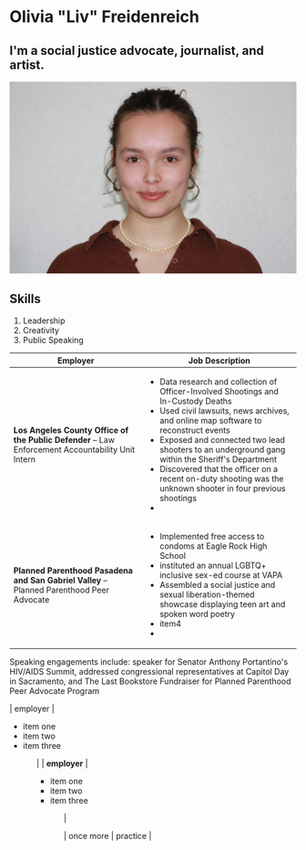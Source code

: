 # Olivia "Liv" Freidenreich
## I'm a social justice advocate, journalist, and artist. 
!['MyHeadshot'](/livsmileyheadshot.jpeg)
## Skills
1. Leadership
2. Creativity
3. Public Speaking

| Employer | Job Description |
|---|---|
| **Los Angeles County Office of the Public Defender** – Law Enforcement Accountability Unit Intern | <ul><li>Data research and collection of Officer-Involved Shootings and In-Custody Deaths</li><li>Used civil lawsuits, news archives, and online map software to reconstruct events</li><li>Exposed and connected two lead shooters to an underground gang within the Sheriff's Department</li><li>Discovered that the officer on a recent on-duty shooting was the unknown shooter in four previous shootings<li></ul> |
| **Planned Parenthood Pasadena and San Gabriel Valley** – Planned Parenthood Peer Advocate | <ul><li>Implemented free access to condoms at Eagle Rock High School</li><li>instituted an annual LGBTQ+ inclusive sex-ed course at VAPA</li><li>Assembled a social justice and sexual liberation-themed showcase displaying teen art and spoken word poetry</li><li>item4<li><ul> |

Speaking engagements include: speaker for Senator Anthony Portantino's HIV/AIDS Summit, addressed congressional representatives at Capitol Day in Sacramento, and The Last Bookstore Fundraiser for Planned Parenthood Peer Advocate Program

| employer | <ul><li>item one</li><li>item two</li><li>item three</li><ul> |
| **employer** | <ul><li>item one</li><li>item two</li><li>item three</li><ul> |

| once more | practice |
